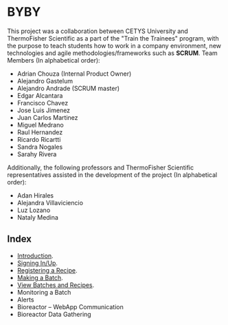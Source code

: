 # BYBY
This project was a collaboration between CETYS University and ThermoFisher Scientific as a part of the "Train the Trainees" program, with the purpose to teach students how to work in a company environment, new technologies and agile methodologies/frameworks such as **SCRUM**. 
Team Members (In alphabetical order):
* Adrian Chouza (Internal Product Owner)
* Alejandro Gastelum
* Alejandro Andrade (SCRUM master)
* Edgar Alcantara
* Francisco Chavez
* Jose Luis Jimenez
* Juan Carlos Martinez
* Miguel Medrano
* Raul Hernandez
* Ricardo Ricartti
* Sandra Nogales
* Sarahy Rivera
  
Additionally, the following professors and ThermoFisher Scientific representatives assisted in the development of the project (In alphabetical order):
* Adan Hirales
* Alejandra Villaviciencio
* Luz Lozano
* Nataly Medina

## Index
* [Introduction](https://github.com/KillerFarmer/BYBY/tree/documentation/documentation/introduction.md "Introduction").
* [Signing In/Up](https://github.com/KillerFarmer/BYBY/tree/documentation/documentation/signin.md "Sign In/Up").
* [Registering a Recipe](https://github.com/KillerFarmer/BYBY/tree/documentation/documentation/recipe.md "Registering a Recipe").
* [Making a Batch](https://github.com/KillerFarmer/BYBY/tree/documentation/documentation/batch.md "Make a Batch").
* [View Batches and Recipes](https://github.com/KillerFarmer/BYBY/tree/documentation/documentation/home.md "View Batches and Recipes").
* Monitoring a Batch
* Alerts
* Bioreactor – WebApp Communication
* Bioreactor Data Gathering
